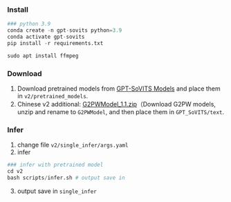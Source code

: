 
### Install
``` python
### python 3.9
conda create -n gpt-sovits python=3.9
conda activate gpt-sovits
pip install -r requirements.txt

sudo apt install ffmpeg

```

### Download
1. Download pretrained models from [GPT-SoVITS Models](https://huggingface.co/lj1995/GPT-SoVITS) and place them in `v2/pretrained_models`.
2. Chinese v2 additional: [G2PWModel_1.1.zip](https://paddlespeech.cdn.bcebos.com/Parakeet/released_models/g2p/G2PWModel_1.1.zip)（Download G2PW models, unzip and rename to `G2PWModel`, and then place them in `GPT_SoVITS/text`.
### Infer
1. change file `v2/single_infer/args.yaml`
2. infer
``` python
### infer with pretrained model
cd v2
bash scripts/infer.sh # output save in 
```
3. output save in `single_infer`
